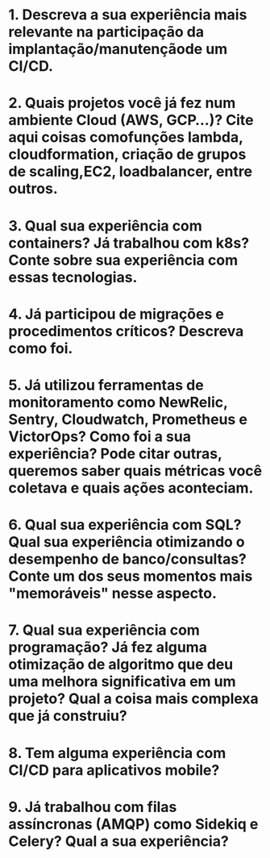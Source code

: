 # 1. Descreva a sua experiência mais relevante na participação da implantação/manutençãode um CI/CD.

# 2. Quais projetos você já fez num ambiente Cloud (AWS, GCP…)? Cite aqui coisas comofunções lambda, cloudformation, criação de grupos de scaling,EC2, loadbalancer, entre outros.

# 3. Qual sua experiência com containers? Já trabalhou com k8s? Conte sobre sua experiência com essas tecnologias.

# 4. Já participou de migrações e procedimentos críticos? Descreva como foi.
 
# 5. Já utilizou ferramentas de monitoramento como NewRelic, Sentry, Cloudwatch, Prometheus e VictorOps? Como foi a sua experiência? Pode citar outras, queremos saber quais métricas você coletava e quais ações aconteciam.

# 6. Qual sua experiência com SQL? Qual sua experiência otimizando o desempenho de banco/consultas? Conte um dos seus momentos mais "memoráveis" nesse aspecto.

# 7. Qual sua experiência com programação? Já fez alguma otimização de algoritmo que deu uma melhora significativa em um projeto? Qual a coisa mais complexa que já construiu?

# 8. Tem alguma experiência com CI/CD para aplicativos mobile?

# 9. Já trabalhou com filas assíncronas (AMQP) como Sidekiq e Celery? Qual a sua experiência?